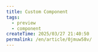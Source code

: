 ```yaml
---
title: Custom Component
tags:
  - preview
  - component
createTime: 2025/03/27 21:40:50
permalink: /en/article/0jmuw58v/
---
```


<CustomComponent />
